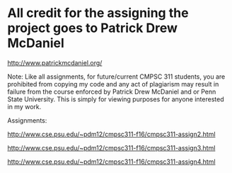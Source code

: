 # All credit for the assigning the project goes to Patrick Drew McDaniel 
http://www.patrickmcdaniel.org/

Note: Like all assignments, for future/current CMPSC 311 students, you are prohibited from copying my code and any act of plagiarism may result in failure from the course enforced by Patrick Drew McDaniel and or Penn State University. This is simply for viewing purposes for anyone interested in my work. 

Assignments:

http://www.cse.psu.edu/~pdm12/cmpsc311-f16/cmpsc311-assign2.html


http://www.cse.psu.edu/~pdm12/cmpsc311-f16/cmpsc311-assign3.html


http://www.cse.psu.edu/~pdm12/cmpsc311-f16/cmpsc311-assign4.html

